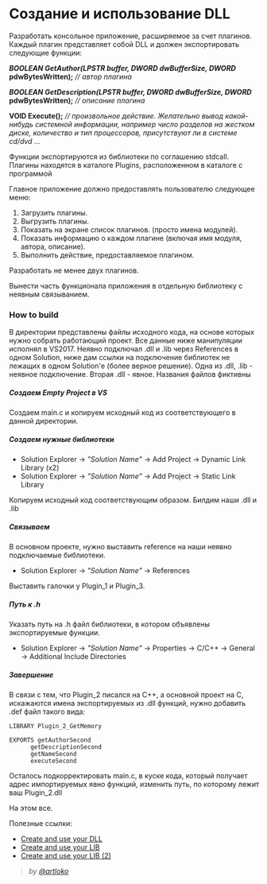  # Создание и использование DLL
 
  Разработать консольное приложение, расширяемое за счет плагинов. Каждый плагин представляет
собой DLL и должен экспортировать следующие функции:

  ***BOOLEAN GetAuthor(LPSTR buffer, DWORD dwBufferSize, DWORD* pdwBytesWritten);** *// автор плагина*
  
  ***BOOLEAN GetDescription(LPSTR buffer, DWORD dwBufferSize, DWORD* pdwBytesWritten);** *// описание
плагина*

  **VOID Execute();** *// произвольное действие. Желательно вывод какой-нибудь системной информации,
например число разделов на жестком диске, количество и тип процессоров, присутствуют ли в
системе cd/dvd …*

  Функции экспортируются из библиотеки по соглашению stdcall. Плагины находятся в каталоге Plugins,
расположенном в каталоге с программой

Главное приложение должно предоставлять пользователю следующее меню:
1. Загрузить плагины.
2. Выгрузить плагины.
3. Показать на экране список плагинов. (просто имена модулей).
4. Показать информацию о каждом плагине (включая имя модуля, автора, описание).
5. Выполнить действие, предоставляемое плагином.

Разработать не менее двух плагинов.

Вынести часть функционала приложения в отдельную библиотеку с неявным связыванием.

### How to build

  В директории представлены файлы исходного кода, на основе которых нужно собрать работающий проект. Все данные ниже манипуляции исполнял в VS2017.
  Неявно подключал .dll и .lib через References в одном Solution, ниже дам ссылки на подключение библиотек не лежащих в одном Solution'е (более верное решение).
  Одна из .dll, .lib - неявное подключение. Вторая .dll - явное.
  Названия файлов фиктивны
  
  ##### Создаем Empty Project в VS
  Создаем main.c и копируем исходный код из соответствующего в данной директории.
  
  
  ##### Создаем нужные библиотеки
  - Solution Explorer -> *"Solution Name"* -> Add Project -> Dynamic Link Library (х2)
  - Solution Explorer -> *"Solution Name"* -> Add Project -> Static Link Library
  
  Копируем исходный код соответствующим образом.
  Билдим наши .dll и .lib
  
  ##### Связываем
  
  В основном проекте, нужно выставить reference на наши неявно подключаемые библиотеки.
  - Solution Explorer -> *"Solution Name"* -> References
  
  Выставить галочки у Plugin_1 и Plugin_3.
  
  ##### Путь к .h
  
  Указать путь на .h файл библиотеки, в котором объявлены экспортируемые функции.
  - Solution Explorer -> *"Solution Name"* -> Properties -> C/C++ -> General -> Additional Include Directories
  
  ##### Завершение
  
  В связи с тем, что Plugin_2 писался на C++, а основной проект на C, искажаются имена экспортируемых из .dll функций, нужно добавить .def файл такого вида:
  
  ```
  LIBRARY Plugin_2_GetMemory

  EXPORTS getAuthorSecond
		getDescriptionSecond
		getNameSecond
		executeSecond
  ```
  
  Осталось подкорректировать main.c, в куске кода, который получает адрес импортируемых явно функций, изменить путь, по которому лежит ваш Plugin_2.dll
  
  На этом все.
  
  Полезные ссылки:
  
  - [Create and use your DLL](https://docs.microsoft.com/en-us/cpp/build/walkthrough-creating-and-using-a-dynamic-link-library-cpp?view=vs-2017)
  - [Create and use your LIB](https://docs.microsoft.com/en-us/cpp/windows/walkthrough-creating-and-using-a-static-library-cpp?view=vs-2017)
  - [Create and use your LIB (2)](https://stackoverflow.com/questions/23882112/how-to-add-the-static-libraries-to-the-project-in-visual-studio)
  
  > *by [@artloko](https://github.com/artloko)*
  
  
  
  
